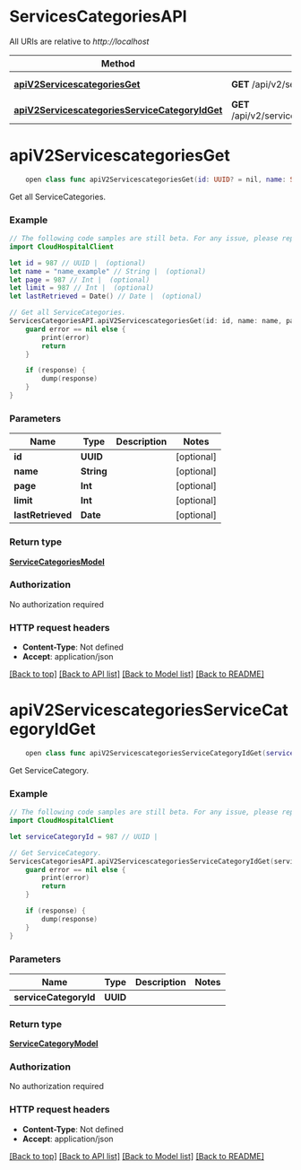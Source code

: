 # ServicesCategoriesAPI

All URIs are relative to *http://localhost*

Method | HTTP request | Description
------------- | ------------- | -------------
[**apiV2ServicescategoriesGet**](ServicesCategoriesAPI.md#apiv2servicescategoriesget) | **GET** /api/v2/servicescategories | Get all ServiceCategories.
[**apiV2ServicescategoriesServiceCategoryIdGet**](ServicesCategoriesAPI.md#apiv2servicescategoriesservicecategoryidget) | **GET** /api/v2/servicescategories/{serviceCategoryId} | Get ServiceCategory.


# **apiV2ServicescategoriesGet**
```swift
    open class func apiV2ServicescategoriesGet(id: UUID? = nil, name: String? = nil, page: Int? = nil, limit: Int? = nil, lastRetrieved: Date? = nil, completion: @escaping (_ data: ServiceCategoriesModel?, _ error: Error?) -> Void)
```

Get all ServiceCategories.

### Example
```swift
// The following code samples are still beta. For any issue, please report via http://github.com/OpenAPITools/openapi-generator/issues/new
import CloudHospitalClient

let id = 987 // UUID |  (optional)
let name = "name_example" // String |  (optional)
let page = 987 // Int |  (optional)
let limit = 987 // Int |  (optional)
let lastRetrieved = Date() // Date |  (optional)

// Get all ServiceCategories.
ServicesCategoriesAPI.apiV2ServicescategoriesGet(id: id, name: name, page: page, limit: limit, lastRetrieved: lastRetrieved) { (response, error) in
    guard error == nil else {
        print(error)
        return
    }

    if (response) {
        dump(response)
    }
}
```

### Parameters

Name | Type | Description  | Notes
------------- | ------------- | ------------- | -------------
 **id** | **UUID** |  | [optional] 
 **name** | **String** |  | [optional] 
 **page** | **Int** |  | [optional] 
 **limit** | **Int** |  | [optional] 
 **lastRetrieved** | **Date** |  | [optional] 

### Return type

[**ServiceCategoriesModel**](ServiceCategoriesModel.md)

### Authorization

No authorization required

### HTTP request headers

 - **Content-Type**: Not defined
 - **Accept**: application/json

[[Back to top]](#) [[Back to API list]](../README.md#documentation-for-api-endpoints) [[Back to Model list]](../README.md#documentation-for-models) [[Back to README]](../README.md)

# **apiV2ServicescategoriesServiceCategoryIdGet**
```swift
    open class func apiV2ServicescategoriesServiceCategoryIdGet(serviceCategoryId: UUID, completion: @escaping (_ data: ServiceCategoryModel?, _ error: Error?) -> Void)
```

Get ServiceCategory.

### Example
```swift
// The following code samples are still beta. For any issue, please report via http://github.com/OpenAPITools/openapi-generator/issues/new
import CloudHospitalClient

let serviceCategoryId = 987 // UUID | 

// Get ServiceCategory.
ServicesCategoriesAPI.apiV2ServicescategoriesServiceCategoryIdGet(serviceCategoryId: serviceCategoryId) { (response, error) in
    guard error == nil else {
        print(error)
        return
    }

    if (response) {
        dump(response)
    }
}
```

### Parameters

Name | Type | Description  | Notes
------------- | ------------- | ------------- | -------------
 **serviceCategoryId** | **UUID** |  | 

### Return type

[**ServiceCategoryModel**](ServiceCategoryModel.md)

### Authorization

No authorization required

### HTTP request headers

 - **Content-Type**: Not defined
 - **Accept**: application/json

[[Back to top]](#) [[Back to API list]](../README.md#documentation-for-api-endpoints) [[Back to Model list]](../README.md#documentation-for-models) [[Back to README]](../README.md)

